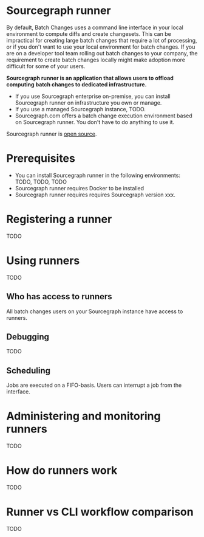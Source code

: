 # Sourcegraph runner

By default, Batch Changes uses a command line interface in your local environment to compute diffs and create changesets. This can be impractical for creating large batch changes that require a lot of processing, or if you don't want to use your local environment for batch changes. If you are on a developer tool team rolling out batch changes to your company, the requirement to create batch changes locally might make adoption more difficult for some of your users.

**Sourcegraph runner is an application that allows users to offload computing batch changes to dedicated infrastructure.**

- If you use Sourcegraph enterprise on-premise, you can install Sourcegraph runner on infrastructure you own or manage.
- If you use a managed Sourcegraph instance, TODO.
- Sourcegraph.com offers a batch change execution environment based on Sourcegraph runner. You don't have to do anything to use it.

Sourcegraph runner is [open source](TODO).

# Prerequisites

- You can install Sourcegraph runner in the following environments: TODO, TODO, TODO
- Sourcegraph runner requires Docker to be installed
- Sourcegraph runner requires requires Sourcegraph version xxx.


# Registering a runner

TODO

# Using runners

TODO

## Who has access to runners

All batch changes users on your Sourcegraph instance have access to runners.

## Debugging

TODO

## Scheduling
Jobs are executed on a FIFO-basis. Users can interrupt a job from the interface.

# Administering and monitoring runners

TODO

# How do runners work

TODO

# Runner vs CLI workflow comparison

TODO
